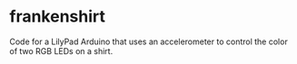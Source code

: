 frankenshirt
============

Code for a LilyPad Arduino that uses an accelerometer to control the color of two RGB LEDs on a shirt.